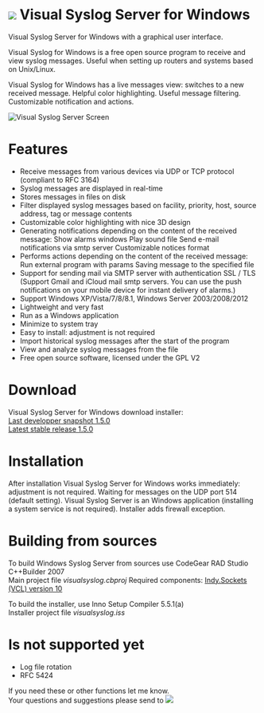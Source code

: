 ![](https://raw.githubusercontent.com/MaxBelkov/visualsyslog/master/screens/ico.png) Visual Syslog Server for Windows
===
Visual Syslog Server for Windows with a graphical user interface.

Visual Syslog for Windows is a free open source program to receive and view syslog messages.
Useful when setting up routers and systems based on Unix/Linux.

Visual Syslog for Windows has a live messages view: switches to a new received message. Helpful color highlighting.
Useful message filtering. Customizable notification and actions.

![Visual Syslog Server Screen](https://github.com/MaxBelkov/visualsyslog/blob/master/screens/screen1.png?raw=true)

Features
===
* Receive messages from various devices via UDP or TCP protocol (compliant to RFC 3164)
* Syslog messages are displayed in real-time
* Stores messages in files on disk
* Filter displayed syslog messages based on facility, priority, host, source address, tag or message contents
* Customizable color highlighting with nice 3D design
* Generating notifications depending on the content of the received message:
  Show alarms windows
  Play sound file
  Send e-mail notifications via smtp server
  Customizable notices format
* Performs actions depending on the content of the received message:
  Run external program with params
  Saving message to the specified file
* Support for sending mail via SMTP server with authentication SSL / TLS
  (Support Gmail and iCloud mail smtp servers. You can use the push notifications on your mobile device for instant delivery of alarms.)
* Support Windows XP/Vista/7/8/8.1, Windows Server 2003/2008/2012
* Lightweight and very fast
* Run as a Windows application
* Minimize to system tray
* Easy to install: adjustment is not required
* Import historical syslog messages after the start of the program
* View and analyze syslog messages from the file
* Free open source software, licensed under the GPL V2

Download
===
Visual Syslog Server for Windows download installer:  
[Last developper snapshot 1.5.0](https://github.com/MaxBelkov/visualsyslog/blob/master/Output/visualsyslog_setup.exe?raw=true)  
[Latest stable release 1.5.0](https://github.com/MaxBelkov/visualsyslog/releases/latest)

Installation
===
After installation Visual Syslog Server for Windows works immediately: adjustment is not required.
Waiting for messages on the UDP port 514 (default setting).
Visual Syslog Server is an Windows application (installing a system service is not required).
Installer adds firewall exception.

Building from sources
===
To build Windows Syslog Server from sources use CodeGear RAD Studio C++Builder 2007  
Main project file _visualsyslog.cbproj_
Required components: [Indy.Sockets (VCL) version 10](http://www.indyproject.org/Sockets/index.EN.aspx)

To build the installer, use Inno Setup Compiler 5.5.1(a)  
Installer project file _visualsyslog.iss_

Is not supported yet
===
* Log file rotation
* RFC 5424

If you need these or other functions let me know.  
Your questions and suggestions please send to ![ ](https://github.com/MaxBelkov/visualsyslog/blob/master/screens/m.png?raw=true)
